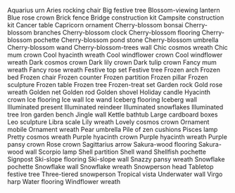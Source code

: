 Aquarius urn
Aries rocking chair
Big festive tree
Blossom-viewing lantern
Blue rose crown
Brick fence
Bridge construction kit
Campsite construction kit
Cancer table
Capricorn ornament
Cherry-blossom bonsai
Cherry-blossom branches
Cherry-blossom clock
Cherry-blossom flooring
Cherry-blossom pochette
Cherry-blossom pond stone
Cherry-blossom umbrella
Cherry-blossom wand
Cherry-blossom-trees wall
Chic cosmos wreath
Chic mum crown
Cool hyacinth wreath
Cool windflower crown
Cool windflower wreath
Dark cosmos crown
Dark lily crown
Dark tulip crown
Fancy mum wreath
Fancy rose wreath
Festive top set
Festive tree
Frozen arch
Frozen bed
Frozen chair
Frozen counter
Frozen partition
Frozen pillar
Frozen sculpture
Frozen table
Frozen tree
Frozen-treat set
Garden rock
Gold rose wreath
Golden net
Golden rod
Golden shovel
Holiday candle
Hyacinth crown
Ice flooring
Ice wall
Ice wand
Iceberg flooring
Iceberg wall
Illuminated present
Illuminated reindeer
Illuminated snowflakes
Illuminated tree
Iron garden bench
Jingle wall
Kettle bathtub
Large cardboard boxes
Leo sculpture
Libra scale
Lily wreath
Lovely cosmos crown
Ornament mobile
Ornament wreath
Pear umbrella
Pile of zen cushions
Pisces lamp
Pretty cosmos wreath
Purple hyacinth crown
Purple hyacinth wreath
Purple pansy crown
Rose crown
Sagittarius arrow
Sakura-wood flooring
Sakura-wood wall
Scorpio lamp
Shell partition
Shell wand
Shellfish pochette
Signpost
Ski-slope flooring
Ski-slope wall
Snazzy pansy wreath
Snowflake pochette
Snowflake wall
Snowflake wreath
Snowperson head
Tabletop festive tree
Three-tiered snowperson
Tropical vista
Underwater wall
Virgo harp
Water flooring
Windflower wreath
